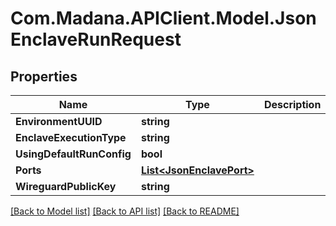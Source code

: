
# Com.Madana.APIClient.Model.JsonEnclaveRunRequest

## Properties

Name | Type | Description | Notes
------------ | ------------- | ------------- | -------------
**EnvironmentUUID** | **string** |  | [optional] 
**EnclaveExecutionType** | **string** |  | [optional] 
**UsingDefaultRunConfig** | **bool** |  | [optional] 
**Ports** | [**List&lt;JsonEnclavePort&gt;**](JsonEnclavePort.md) |  | [optional] 
**WireguardPublicKey** | **string** |  | [optional] 

[[Back to Model list]](../README.md#documentation-for-models)
[[Back to API list]](../README.md#documentation-for-api-endpoints)
[[Back to README]](../README.md)

